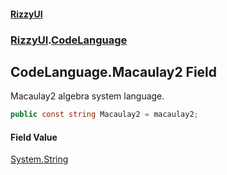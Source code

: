 #### [RizzyUI](index 'index')
### [RizzyUI](RizzyUI 'RizzyUI').[CodeLanguage](RizzyUI.CodeLanguage 'RizzyUI.CodeLanguage')

## CodeLanguage.Macaulay2 Field

Macaulay2 algebra system language.

```csharp
public const string Macaulay2 = macaulay2;
```

#### Field Value
[System.String](https://docs.microsoft.com/en-us/dotnet/api/System.String 'System.String')